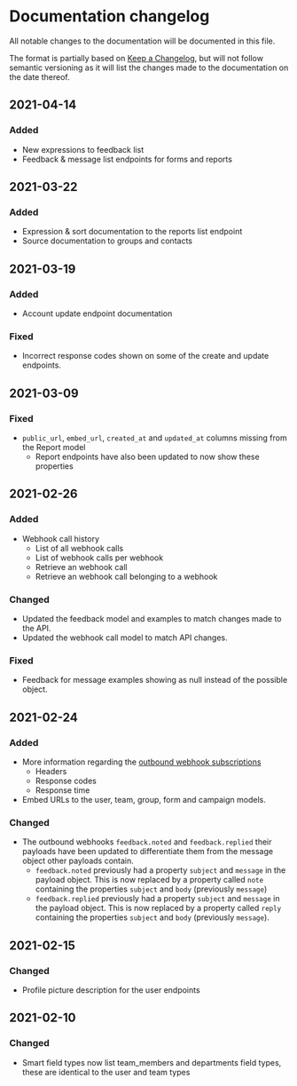# Documentation changelog
All notable changes to the documentation will be documented in this file.

The format is partially based on [Keep a Changelog](https://keepachangelog.com/en/1.0.0/), but will not follow semantic versioning as it will list the changes made to the documentation on the date thereof.

## 2021-04-14
### Added
- New expressions to feedback list
- Feedback & message list endpoints for forms and reports

## 2021-03-22
### Added
- Expression & sort documentation to the reports list endpoint
- Source documentation to groups and contacts

## 2021-03-19
### Added
- Account update endpoint documentation

### Fixed
- Incorrect response codes shown on some of the create and update endpoints.

## 2021-03-09
### Fixed
- `public_url`, `embed_url`, `created_at` and `updated_at` columns missing from the Report model
  - Report endpoints have also been updated to now show these properties

## 2021-02-26
### Added
- Webhook call history
  - List of all webhook calls
  - List of webhook calls per webhook
  - Retrieve an webhook call
  - Retrieve an webhook call belonging to a webhook

### Changed
- Updated the feedback model and examples to match changes made to the API.
- Updated the webhook call model to match API changes.

### Fixed
- Feedback for message examples showing as null instead of the possible object.

## 2021-02-24
### Added
- More information regarding the [outbound webhook subscriptions](../webhooks/outbound/subscriptions.md) 
  - Headers
  - Response codes
  - Response time
- Embed URLs to the user, team, group, form and campaign models.

### Changed
- The outbound webhooks `feedback.noted` and `feedback.replied` their payloads have been updated to differentiate them from the message object other payloads contain.
  - `feedback.noted` previously had a property `subject` and `message` in the payload object. This is now replaced by a property called `note` containing the properties `subject` and `body` (previously `message`)
  - `feedback.replied` previously had a property `subject` and `message` in the payload object. This is now replaced by a property called `reply` containing the properties `subject` and `body` (previously `message`).

## 2021-02-15
### Changed
- Profile picture description for the user endpoints

## 2021-02-10
### Changed
- Smart field types now list team_members and departments field types, these are identical to the user and team types